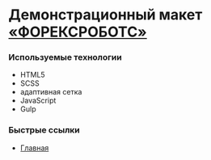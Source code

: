 ﻿# Демонстрационный макет [«ФОРЕКСРОБОТС»](https://nlv-nki.github.io/forexrobots/public/index.html)

### Используемые технологии

- HTML5
- SCSS
- адаптивная сетка
- JavaScript
- Gulp

### Быстрые ссылки

* [Главная](https://nlv-nki.github.io/forexrobots/public/index.html)

